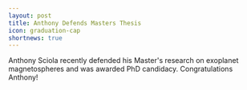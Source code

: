 ```yaml
---
layout: post
title: Anthony Defends Masters Thesis
icon: graduation-cap
shortnews: true
---
```

Anthony Sciola recently defended his Master's research on exoplanet magnetospheres and was awarded PhD candidacy. Congratulations Anthony!